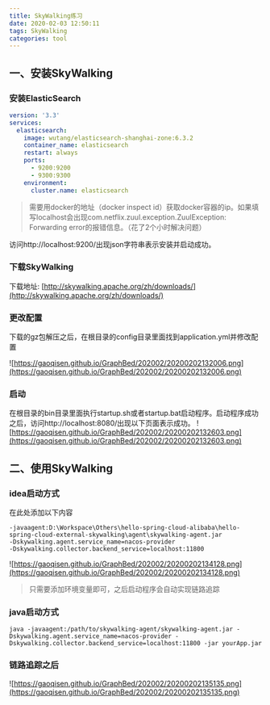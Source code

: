 ```yaml
---
title: SkyWalking练习
date: 2020-02-03 12:50:11
tags: SkyWalking
categories: tool
---
```

## 一、安装SkyWalking

### 安装ElasticSearch

```yml
version: '3.3'
services:
  elasticsearch:
    image: wutang/elasticsearch-shanghai-zone:6.3.2
    container_name: elasticsearch
    restart: always
    ports:
      - 9200:9200
      - 9300:9300
    environment:
      cluster.name: elasticsearch
```

> 需要用docker的地址（docker inspect id）获取docker容器的ip。如果填写localhost会出现com.netflix.zuul.exception.ZuulException: Forwarding error的报错信息。（花了2个小时解决问题）

访问http://localhost:9200/出现json字符串表示安装并启动成功。

### 下载SkyWalking

下载地址: [http://skywalking.apache.org/zh/downloads/](http://skywalking.apache.org/zh/downloads/)

### 更改配置

下载的gz包解压之后，在根目录的config目录里面找到application.yml并修改配置

![https://gaoqisen.github.io/GraphBed/202002/20200202132006.png](https://gaoqisen.github.io/GraphBed/202002/20200202132006.png)

### 启动

在根目录的bin目录里面执行startup.sh或者startup.bat启动程序。启动程序成功之后，访问http://localhost:8080/出现以下页面表示成功。
![https://gaoqisen.github.io/GraphBed/202002/20200202132603.png](https://gaoqisen.github.io/GraphBed/202002/20200202132603.png)

## 二、使用SkyWalking

### idea启动方式

在此处添加以下内容
```
-javaagent:D:\Workspace\Others\hello-spring-cloud-alibaba\hello-spring-cloud-external-skywalking\agent\skywalking-agent.jar
-Dskywalking.agent.service_name=nacos-provider
-Dskywalking.collector.backend_service=localhost:11800
```

![https://gaoqisen.github.io/GraphBed/202002/20200202134128.png](https://gaoqisen.github.io/GraphBed/202002/20200202134128.png)

> 只需要添加环境变量即可，之后启动程序会自动实现链路追踪

### java启动方式

```
java -javaagent:/path/to/skywalking-agent/skywalking-agent.jar -Dskywalking.agent.service_name=nacos-provider -Dskywalking.collector.backend_service=localhost:11800 -jar yourApp.jar
```

### 链路追踪之后

![https://gaoqisen.github.io/GraphBed/202002/20200202135135.png](https://gaoqisen.github.io/GraphBed/202002/20200202135135.png)